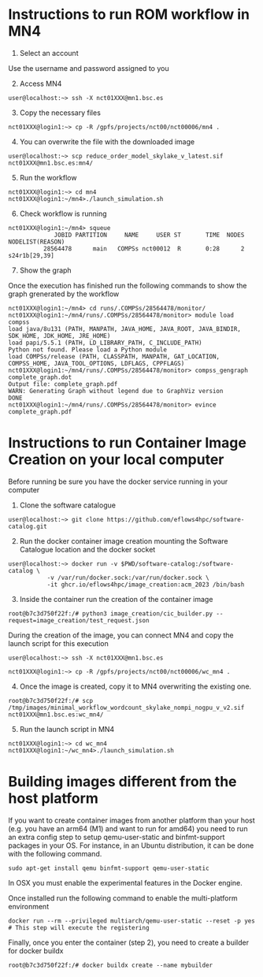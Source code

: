 Instructions to run ROM workflow in MN4
=======================================

1. Select an account

Use the username and password assigned to you
  
2. Access MN4

```
user@localhost:~> ssh -X nct01XXX@mn1.bsc.es
```

3. Copy the necessary files

```
nct01XXX@login1:~> cp -R /gpfs/projects/nct00/nct00006/mn4 .
```

4. You can overwrite the file with the downloaded image

```
user@localhost:~> scp reduce_order_model_skylake_v_latest.sif nct01XXX@mn1.bsc.es:mn4/
```

5. Run the workflow

```
nct01XXX@login1:~> cd mn4
nct01XXX@login1:~/mn4>./launch_simulation.sh 
```

6. Check workflow is running

```
nct01XXX@login1:~/mn4> squeue
             JOBID PARTITION     NAME     USER ST       TIME  NODES NODELIST(REASON)
          28564478      main   COMPSs nct00012  R       0:28      2 s24r1b[29,39]
```
7. Show the graph

Once the execution has finished run the following commands to show the graph grenerated by the workflow

```
nct01XXX@login1:~/mn4> cd runs/.COMPSs/28564478/monitor/
nct01XXX@login1:~/mn4/runs/.COMPSs/28564478/monitor> module load compss
load java/8u131 (PATH, MANPATH, JAVA_HOME, JAVA_ROOT, JAVA_BINDIR, SDK_HOME, JDK_HOME, JRE_HOME) 
load papi/5.5.1 (PATH, LD_LIBRARY_PATH, C_INCLUDE_PATH) 
Python not found. Please load a Python module 
load COMPSs/release (PATH, CLASSPATH, MANPATH, GAT_LOCATION, COMPSS_HOME, JAVA_TOOL_OPTIONS, LDFLAGS, CPPFLAGS) 
nct01XXX@login1:~/mn4/runs/.COMPSs/28564478/monitor> compss_gengraph complete_graph.dot
Output file: complete_graph.pdf
WARN: Generating Graph without legend due to GraphViz version
DONE
nct01XXX@login1:~/mn4/runs/.COMPSs/28564478/monitor> evince complete_graph.pdf
```

Instructions to run Container Image Creation on your local computer
==================================================================

Before running be sure you have the docker service running in your computer

1. Clone the software catalogue

```
user@localhost:~> git clone https://github.com/eflows4hpc/software-catalog.git
```

2. Run the docker container image creation mounting the Software Catalogue location and the docker socket
```
user@localhost:~> docker run -v $PWD/software-catalog:/software-catalog \
           -v /var/run/docker.sock:/var/run/docker.sock \
           -it ghcr.io/eflows4hpc/image_creation:acm_2023 /bin/bash
```

3. Inside the container run the creation of the container image
```
root@b7c3d750f22f:/# python3 image_creation/cic_builder.py --request=image_creation/test_request.json 
```

During the creation of the image, you can connect MN4 and copy the launch script for this execution 

```
user@localhost:~> ssh -X nct01XXX@mn1.bsc.es

nct01XXX@login1:~> cp -R /gpfs/projects/nct00/nct00006/wc_mn4 .
```

4. Once the image is created, copy it to MN4 overwriting the existing one.
```
root@b7c3d750f22f:/# scp /tmp/images/minimal_workflow_wordcount_skylake_nompi_nogpu_v_v2.sif nct01XXX@mn1.bsc.es:wc_mn4/
```

5. Run the launch script in MN4
```
nct01XXX@login1:~> cd wc_mn4
nct01XXX@login1:~/wc_mn4>./launch_simulation.sh 
```
# Building images different from the host platform
If you want to create container images from another platform than your host (e.g. you have an arm64 (M1) and want to run for amd64) you need to run an extra config step to setup qemu-user-static and binfmt-support packages in your OS. 
For instance, in an Ubuntu distribution, it can be done with the following command. 
```
sudo apt-get install qemu binfmt-support qemu-user-static 
```
In OSX you must enable the experimental features in the Docker engine.

Once installed run the following command to enable the multi-platform environment

```
docker run --rm --privileged multiarch/qemu-user-static --reset -p yes # This step will execute the registering
```
Finally, once you enter the container (step 2), you need to create a builder for docker buildx

```
root@b7c3d750f22f:/# docker buildx create --name mybuilder
```


